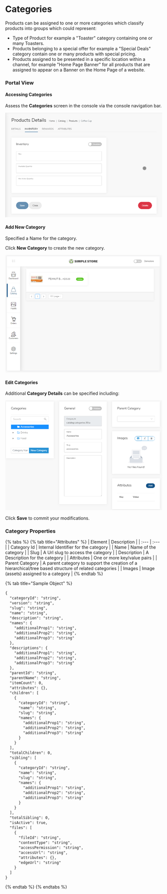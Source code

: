 # Categories

Products can be assigned to one or more categories which classify products into groups which could represent:

* Type of Product for example a "Toaster" category containing one or many Toasters.
* Products belonging to a special offer for example a "Special Deals" category contain one or many products with special pricing.
* Products assigned to be presented in a specific location within a channel, for example "Home Page Banner" for all products that are assigned to appear on a Banner on the Home Page of a website.

### Portal View

#### Accessing Categories 

Assess the **Categories** screen in the console via the console navigation bar.

![](../.gitbook/assets/image%20%2812%29.png)

#### Add New Category

Specified a Name for the category.

Click **New Category** to create the new category.

![](../.gitbook/assets/image%20%2822%29.png)

#### Edit Categories

Additional **Category Details** can be specified including:

![](../.gitbook/assets/image%20%282%29.png)

Click **Save** to commit your modifications.

### Category Properties

{% tabs %}
{% tab title="Attributes" %}
| Element | Description |
| :--- | :--- |
| Category Id | Internal Identifier for the category |
| Name | Name of the category |
| Slug | A Url slug to access the category |
| Description | A Description for the category |
| Attributes | One or more key/value pairs |
| Parent Category | A parent category to support the creation of a hierarchical/tree based structure of related categories |
| Images | Image \(assets\) assigned to a category |
{% endtab %}

{% tab title="Sample Object" %}
```text
{
  "categoryId": "string",
  "version": "string",
  "slug": "string",
  "name": "string",
  "description": "string",
  "names": {
    "additionalProp1": "string",
    "additionalProp2": "string",
    "additionalProp3": "string"
  },
  "descriptions": {
    "additionalProp1": "string",
    "additionalProp2": "string",
    "additionalProp3": "string"
  },
  "parentId": "string",
  "parentName": "string",
  "itemCount": 0,
  "attributes": {},
  "children": [
    {
      "categoryId": "string",
      "name": "string",
      "slug": "string",
      "names": {
        "additionalProp1": "string",
        "additionalProp2": "string",
        "additionalProp3": "string"
      }
    }
  ],
  "totalChildren": 0,
  "sibling": [
    {
      "categoryId": "string",
      "name": "string",
      "slug": "string",
      "names": {
        "additionalProp1": "string",
        "additionalProp2": "string",
        "additionalProp3": "string"
      }
    }
  ],
  "totalSibling": 0,
  "isActive": true,
  "files": [
    {
      "fileId": "string",
      "contentType": "string",
      "accessPermission": "string",
      "accessUrl": "string",
      "attributes": {},
      "edgeUrl": "string"
    }
  ]
}
```
{% endtab %}
{% endtabs %}

